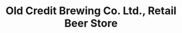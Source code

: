 ---
title: "Old Credit Brewing Co. Ltd., Retail Beer Store"
url: /mississauga/old-credit-brewing-co-ltd-retail-beer-store/
shop: Spirituosen
---